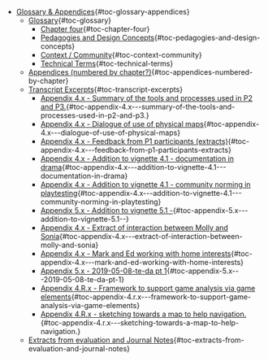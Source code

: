 -   [Glossary &
    Appendices](#glossary-appendices){#toc-glossary-appendices}
    -   [Glossary](#glossary){#toc-glossary}
        -   [Chapter four](#chapter-four){#toc-chapter-four}
        -   [Pedagogies and Design
            Concepts](#pedagogies-and-design-concepts){#toc-pedagogies-and-design-concepts}
        -   [Context /
            Community](#context-community){#toc-context-community}
        -   [Technical Terms](#technical-terms){#toc-technical-terms}
    -   [Appendices (numbered by
        chapter?)](#appendices-numbered-by-chapter){#toc-appendices-numbered-by-chapter}
    -   [Transcript
        Excerpts](#transcript-excerpts){#toc-transcript-excerpts}
        -   [Appendix 4.x - Summary of the tools and processes used in
            P2 and
            P3.](#appendix-4.x---summary-of-the-tools-and-processes-used-in-p2-and-p3.){#toc-appendix-4.x---summary-of-the-tools-and-processes-used-in-p2-and-p3.}
        -   [Appendix 4.x - Dialogue of use of physical
            maps](#appendix-4.x---dialogue-of-use-of-physical-maps){#toc-appendix-4.x---dialogue-of-use-of-physical-maps}
        -   [Appendix 4.x - Feedback from P1 participants
            (extracts)](#appendix-4.x---feedback-from-p1-participants-extracts){#toc-appendix-4.x---feedback-from-p1-participants-extracts}
        -   [Appendix 4.x - Addition to vignette 4.1 - documentation in
            drama](#appendix-4.x---addition-to-vignette-4.1---documentation-in-drama){#toc-appendix-4.x---addition-to-vignette-4.1---documentation-in-drama}
        -   [Appendix 4.x - Addition to vignette 4.1 - community norming
            in
            playtesting](#appendix-4.x---addition-to-vignette-4.1---community-norming-in-playtesting){#toc-appendix-4.x---addition-to-vignette-4.1---community-norming-in-playtesting}
        -   [Appendix 5.x - Addition to vignette 5.1
            -](#appendix-5.x---addition-to-vignette-5.1--){#toc-appendix-5.x---addition-to-vignette-5.1--}
        -   [Appendix 4.x - Extract of interaction between Molly and
            Sonia](#appendix-4.x---extract-of-interaction-between-molly-and-sonia){#toc-appendix-4.x---extract-of-interaction-between-molly-and-sonia}
        -   [Appendix 4.x - Mark and Ed working with home
            interests](#appendix-4.x---mark-and-ed-working-with-home-interests){#toc-appendix-4.x---mark-and-ed-working-with-home-interests}
        -   [Appendix 5.x - 2019-05-08-te-da pt
            1](#appendix-5.x---2019-05-08-te-da-pt-1){#toc-appendix-5.x---2019-05-08-te-da-pt-1}
        -   [Appendix 4.R.x - Framework to support game analysis via
            game
            elements](#appendix-4.r.x---framework-to-support-game-analysis-via-game-elements){#toc-appendix-4.r.x---framework-to-support-game-analysis-via-game-elements}
        -   [Appendix 4.R.x - sketching towards a map to help
            navigation.](#appendix-4.r.x---sketching-towards-a-map-to-help-navigation.){#toc-appendix-4.r.x---sketching-towards-a-map-to-help-navigation.}
    -   [Extracts from evaluation and Journal
        Notes](#extracts-from-evaluation-and-journal-notes){#toc-extracts-from-evaluation-and-journal-notes}
